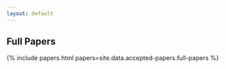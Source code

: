 ```yaml
---
layout: default
---
```


<h2>Full Papers</h2>
{% include papers.html papers=site.data.accepted-papers.full-papers %}